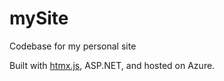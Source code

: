 # mySite
Codebase for my personal site

Built with [htmx.js](https://htmx.org/), ASP.NET, and hosted on Azure.
